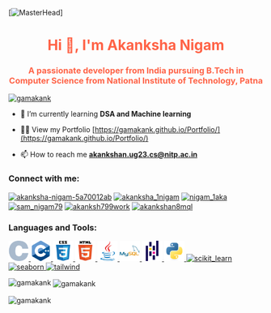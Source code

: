 [![MasterHead](https://www.scaler.com/topics/images/hello-world-program-in-python.webp)]





<h1 align="center" style="color:Tomato;">Hi 👋, I'm Akanksha Nigam</h1>
<h3 align="center" style="color:Tomato;">A passionate developer from India pursuing B.Tech in Computer Science from National Institute of Technology, Patna</h3>

<!--<p align="left"> <img src="https://komarev.com/ghpvc/?username=gamakank&label=Profile%20views&color=0e75b6&style=flat" alt="gamakank" /> </p>-->

<p align="left"> <a href="https://github.com/ryo-ma/github-profile-trophy"><img src="https://github-profile-trophy.vercel.app/?username=gamakank" alt="gamakank" /></a> </p>


- 🌱 I’m currently learning **DSA and Machine learning**
  
- 👨‍💻 View my Portfolio [https://gamakank.github.io/Portfolio/](https://gamakank.github.io/Portfolio/)

- 📫 How to reach me **akankshan.ug23.cs@nitp.ac.in**
 
<h3 align="left">Connect with me:</h3>
<p align="left">
<a href="https://linkedin.com/in/akanksha-nigam-5a70012ab" target="blank"><img align="center" src="https://raw.githubusercontent.com/rahuldkjain/github-profile-readme-generator/master/src/images/icons/Social/linked-in-alt.svg" alt="akanksha-nigam-5a70012ab" height="30" width="40" /></a>
<a href="https://kaggle.com/akanksha_1nigam" target="blank"><img align="center" src="https://raw.githubusercontent.com/rahuldkjain/github-profile-readme-generator/master/src/images/icons/Social/kaggle.svg" alt="akanksha_1nigam" height="30" width="40" /></a>
<a href="https://www.codechef.com/users/nigam_1aka" target="blank"><img align="center" src="https://cdn.jsdelivr.net/npm/simple-icons@3.1.0/icons/codechef.svg" alt="nigam_1aka" height="30" width="40" /></a>
<a href="https://codeforces.com/profile/sam_nigam79" target="blank"><img align="center" src="https://raw.githubusercontent.com/rahuldkjain/github-profile-readme-generator/master/src/images/icons/Social/codeforces.svg" alt="sam_nigam79" height="30" width="40" /></a>
<a href="https://www.leetcode.com/akanksh799work" target="blank"><img align="center" src="https://raw.githubusercontent.com/rahuldkjain/github-profile-readme-generator/master/src/images/icons/Social/leet-code.svg" alt="akanksh799work" height="30" width="40" /></a>
<a href="https://auth.geeksforgeeks.org/user/akankshan8mql" target="blank"><img align="center" src="https://raw.githubusercontent.com/rahuldkjain/github-profile-readme-generator/master/src/images/icons/Social/geeks-for-geeks.svg" alt="akankshan8mql" height="30" width="40" /></a>
</p>

<h3 align="left">Languages and Tools:</h3>
<p align="left"> <a href="https://www.cprogramming.com/" target="_blank" rel="noreferrer"> <img src="https://raw.githubusercontent.com/devicons/devicon/master/icons/c/c-original.svg" alt="c" width="40" height="40"/> </a> <a href="https://www.w3schools.com/cpp/" target="_blank" rel="noreferrer"> <img src="https://raw.githubusercontent.com/devicons/devicon/master/icons/cplusplus/cplusplus-original.svg" alt="cplusplus" width="40" height="40"/> </a> <a href="https://www.w3schools.com/css/" target="_blank" rel="noreferrer"> <img src="https://raw.githubusercontent.com/devicons/devicon/master/icons/css3/css3-original-wordmark.svg" alt="css3" width="40" height="40"/> </a> <a href="https://www.w3.org/html/" target="_blank" rel="noreferrer"> <img src="https://raw.githubusercontent.com/devicons/devicon/master/icons/html5/html5-original-wordmark.svg" alt="html5" width="40" height="40"/> </a> <a href="https://www.java.com" target="_blank" rel="noreferrer"> <img src="https://raw.githubusercontent.com/devicons/devicon/master/icons/java/java-original.svg" alt="java" width="40" height="40"/> </a> <a href="https://www.mysql.com/" target="_blank" rel="noreferrer"> <img src="https://raw.githubusercontent.com/devicons/devicon/master/icons/mysql/mysql-original-wordmark.svg" alt="mysql" width="40" height="40"/> </a> <a href="https://pandas.pydata.org/" target="_blank" rel="noreferrer"> <img src="https://raw.githubusercontent.com/devicons/devicon/2ae2a900d2f041da66e950e4d48052658d850630/icons/pandas/pandas-original.svg" alt="pandas" width="40" height="40"/> </a> <a href="https://www.python.org" target="_blank" rel="noreferrer"> <img src="https://raw.githubusercontent.com/devicons/devicon/master/icons/python/python-original.svg" alt="python" width="40" height="40"/> </a> <a href="https://scikit-learn.org/" target="_blank" rel="noreferrer"> <img src="https://upload.wikimedia.org/wikipedia/commons/0/05/Scikit_learn_logo_small.svg" alt="scikit_learn" width="40" height="40"/> </a> <a href="https://seaborn.pydata.org/" target="_blank" rel="noreferrer"> <img src="https://seaborn.pydata.org/_images/logo-mark-lightbg.svg" alt="seaborn" width="40" height="40"/> </a> <a href="https://tailwindcss.com/" target="_blank" rel="noreferrer"> <img src="https://www.vectorlogo.zone/logos/tailwindcss/tailwindcss-icon.svg" alt="tailwind" width="40" height="40"/> </a> </p>

<p><img align="left" src="https://github-readme-stats.vercel.app/api/top-langs?username=gamakank&show_icons=true&locale=en&layout=compact" alt="gamakank" /></p>

<p>&nbsp;<img align="center" src="https://github-readme-stats.vercel.app/api?username=gamakank&show_icons=true&locale=en" alt="gamakank" /></p>

<p><img align="center" src="https://github-readme-streak-stats.herokuapp.com/?user=gamakank&" alt="gamakank" /></p>





